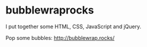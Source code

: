 # bubblewraprocks
I put together some HTML, CSS, JavaScript and jQuery.

Pop some bubbles: http://bubblewrap.rocks/
